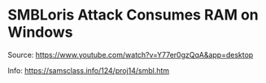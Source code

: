 # SMBLoris Attack Consumes RAM on Windows

Source: https://www.youtube.com/watch?v=Y77er0gzQqA&app=desktop

Info:   https://samsclass.info/124/proj14/smbl.htm
